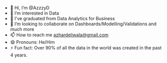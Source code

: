 - 👋 Hi, I’m @AzzzyD
- 👀 I’m interested in Data
- 🌱 I've graduated from Data Analytics for Business
- 💞️ I’m looking to collaborate on Dashboards/Modelling/Validations and much more
- 📫 How to reach me azhardeliwala@gmail.com
- 😄 Pronouns: He/Him
- ⚡ Fun fact: Over 90% of all the data in the world was created in the past 4 years.

<!---
AzzzyD/AzzzyD is a ✨ special ✨ repository because its `README.md` (this file) appears on your GitHub profile.
You can click the Preview link to take a look at your changes.
--->
